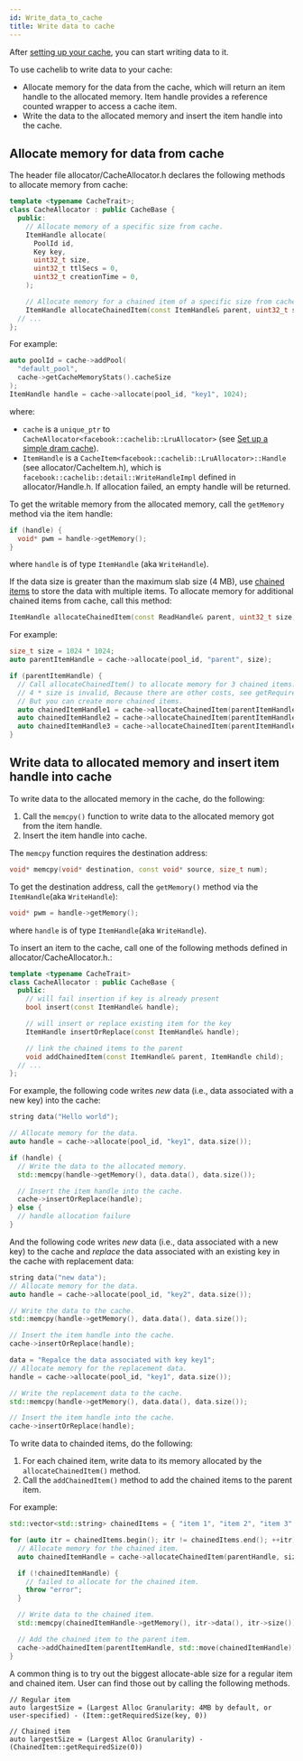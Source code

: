 ```yaml
---
id: Write_data_to_cache
title: Write data to cache
---
```


After [setting up your cache](Set_up_a_simple_cache), you can start writing data to it.

To use cachelib to write data to your cache:

- Allocate memory for the data from the cache, which will return an item handle to the allocated memory. Item handle provides a reference counted wrapper to access a cache item.
- Write the data to the allocated memory and insert the item handle into the cache.

## Allocate memory for data from cache

The header file allocator/CacheAllocator.h declares the following methods to allocate memory from cache:


```cpp
template <typename CacheTrait>;
class CacheAllocator : public CacheBase {
  public:
    // Allocate memory of a specific size from cache.
    ItemHandle allocate(
      PoolId id,
      Key key,
      uint32_t size,
      uint32_t ttlSecs = 0,
      uint32_t creationTime = 0,
    );

    // Allocate memory for a chained item of a specific size from cache.
    ItemHandle allocateChainedItem(const ItemHandle& parent, uint32_t size);
  // ...
};
```


For example:


```cpp
auto poolId = cache->addPool(
  "default_pool",
  cache->getCacheMemoryStats().cacheSize
);
ItemHandle handle = cache->allocate(pool_id, "key1", 1024);
```


where:
- `cache` is a `unique_ptr` to `CacheAllocator<facebook::cachelib::LruAllocator>` (see [Set up a simple dram cache](Set_up_a_simple_cache)).
- `ItemHandle` is a `CacheItem<facebook::cachelib::LruAllocator>::Handle` (see allocator/CacheItem.h), which is `facebook::cachelib::detail::WriteHandleImpl` defined in allocator/Handle.h. If allocation failed, an empty handle will be returned.

To get the writable memory from the allocated memory, call the `getMemory` method via the item handle:


```cpp
if (handle) {
  void* pwm = handle->getMemory();
}
```
where `handle` is of type `ItemHandle` (aka `WriteHandle`).


If the data size is greater than the maximum slab size (4 MB), use [chained items](chained_items) to store the data with multiple items. To allocate memory for additional chained items from cache, call this method:


```cpp
ItemHandle allocateChainedItem(const ReadHandle& parent, uint32_t size);
```


For example:


```cpp
size_t size = 1024 * 1024;
auto parentItemHandle = cache->allocate(pool_id, "parent", size);

if (parentItemHandle) {
  // Call allocateChainedItem() to allocate memory for 3 chained items.
  // 4 * size is invalid, Because there are other costs, see getRequiredSize().
  // But you can create more chained items.
  auto chainedItemHandle1 = cache->allocateChainedItem(parentItemHandle, 1 * size);
  auto chainedItemHandle2 = cache->allocateChainedItem(parentItemHandle, 2 * size);
  auto chainedItemHandle3 = cache->allocateChainedItem(parentItemHandle, 3 * size);
}
```


## Write data to allocated memory and insert item handle into cache

To write data to the allocated memory in the cache, do the following:

1. Call the `memcpy()` function to write data to the allocated memory got from the item handle.
2. Insert the item handle into cache.

The `memcpy` function requires the destination address:


```cpp
void* memcpy(void* destination, const void* source, size_t num);
```


To get the destination address, call the `getMemory()` method via the `ItemHandle`(aka `WriteHandle`):


```cpp
void* pwm = handle->getMemory();
```
where `handle` is of type `ItemHandle`(aka `WriteHandle`).


To insert an item to the cache, call one of the following methods defined in
allocator/CacheAllocator.h.:


```cpp
template <typename CacheTrait>
class CacheAllocator : public CacheBase {
  public:
    // will fail insertion if key is already present
    bool insert(const ItemHandle& handle);

    // will insert or replace existing item for the key
    ItemHandle insertOrReplace(const ItemHandle& handle);

    // link the chained items to the parent
    void addChainedItem(const ItemHandle& parent, ItemHandle child);
  // ...
};
```


For example, the following code writes *new* data (i.e., data associated with a new key) into the cache:


```cpp
string data("Hello world");

// Allocate memory for the data.
auto handle = cache->allocate(pool_id, "key1", data.size());

if (handle) {
  // Write the data to the allocated memory.
  std::memcpy(handle->getMemory(), data.data(), data.size());

  // Insert the item handle into the cache.
  cache->insertOrReplace(handle);
} else {
  // handle allocation failure
}
```


And the following code writes *new* data (i.e., data associated with a new key) to the cache and *replace* the data associated with an existing key in the cache with replacement data:


```cpp
string data("new data");
// Allocate memory for the data.
auto handle = cache->allocate(pool_id, "key2", data.size());

// Write the data to the cache.
std::memcpy(handle->getMemory(), data.data(), data.size());

// Insert the item handle into the cache.
cache->insertOrReplace(handle);

data = "Repalce the data associated with key key1";
// Allocate memory for the replacement data.
handle = cache->allocate(pool_id, "key1", data.size());

// Write the replacement data to the cache.
std::memcpy(handle->getMemory(), data.data(), data.size());

// Insert the item handle into the cache.
cache->insertOrReplace(handle);
```


To write data to chainded items, do the following:

1. For each chained item, write data to its memory allocated by the `allocateChainedItem()` method.
2. Call the `addChainedItem()` method to add the chained items to the parent item.

For example:


```cpp
std::vector<std::string> chainedItems = { "item 1", "item 2", "item 3" };

for (auto itr = chainedItems.begin(); itr != chainedItems.end(); ++itr) {
  // Allocate memory for the chained item.
  auto chainedItemHandle = cache->allocateChainedItem(parentHandle, size);

  if (!chainedItemHandle) {
    // failed to allocate for the chained item.
    throw "error";
  }

  // Write data to the chained item.
  std::memcpy(chainedItemHandle->getMemory(), itr->data(), itr->size());

  // Add the chained item to the parent item.
  cache->addChainedItem(parentItemHandle, std::move(chainedItemHandle));
}
```

A common thing is to try out the biggest allocate-able size for a regular item and chained item. User can find those out by calling the following methods.
```
// Regular item
auto largestSize = (Largest Alloc Granularity: 4MB by default, or user-specified) - (Item::getRequiredSize(key, 0))

// Chained item
auto largestSize = (Largest Alloc Granularity) - (ChainedItem::getRequiredSize(0))
```
